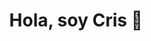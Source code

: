 <div align="center">
    <h1 font-family="'Times New Roman', Times, serif">Hola, soy Cris 🦇</h1>
</div>
<img src="https://www.bwallpaperhd.com/wp-content/uploads/2018/09/GustavKlimt.jpg" alt="">

   
<!--
**CrisJeipy/CrisJeipy** is a ✨ _special_ ✨ repository because its `README.md` (this file) appears on your GitHub profile.

Here are some ideas to get you started:

- 🔭 I’m currently working on ...
- 🌱 I’m currently learning ...
- 👯 I’m looking to collaborate on ...
- 🤔 I’m looking for help with ...
- 💬 Ask me about ...
- 📫 How to reach me: ...
- 😄 Pronouns: ...
- ⚡ Fun fact: ...
-->
